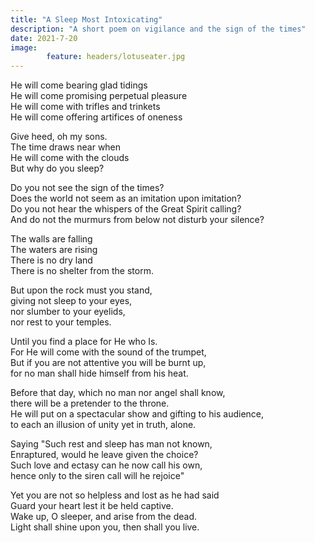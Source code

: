 ```yaml
---
title: "A Sleep Most Intoxicating"
description: "A short poem on vigilance and the sign of the times"
date: 2021-7-20
image:
        feature: headers/lotuseater.jpg
---
```


He will come bearing glad tidings  
He will come promising perpetual pleasure  
He will come with trifles and trinkets  
He will come offering artifices of oneness   

Give heed, oh my sons.  
The time draws near when  
He will come with the clouds  
But why do you sleep?  

Do you not see the sign of the times?  
Does the world not seem as an imitation upon imitation?  
Do you not hear the whispers of the Great Spirit calling?  
And do not the murmurs from below not disturb your silence?  

The walls are falling   
The waters are rising  
There is no dry land  
There is no shelter from the storm.  

But upon the rock must you stand,  
giving not sleep to your eyes,  
nor slumber to your eyelids,  
nor rest to your temples.  

Until you find a place for He who Is.  
For He will come with the sound of the trumpet,  
But if you are not attentive you will be burnt up,  
for no man shall hide himself from his heat.  

Before that day, which no man nor angel shall know,  
there will be a pretender to the throne.  
He will put on a spectacular show and gifting to his audience,  
to each an illusion of unity yet in truth, alone.  

Saying "Such rest and sleep has man not known,  
Enraptured, would he leave given the choice?  
Such love and ectasy can he now call his own,  
hence only to the siren call will he rejoice"  

Yet you are not so helpless and lost as he had said  
Guard your heart lest it be held captive.  
Wake up, O sleeper, and arise from the dead.  
Light shall shine upon you, then shall you live.    
